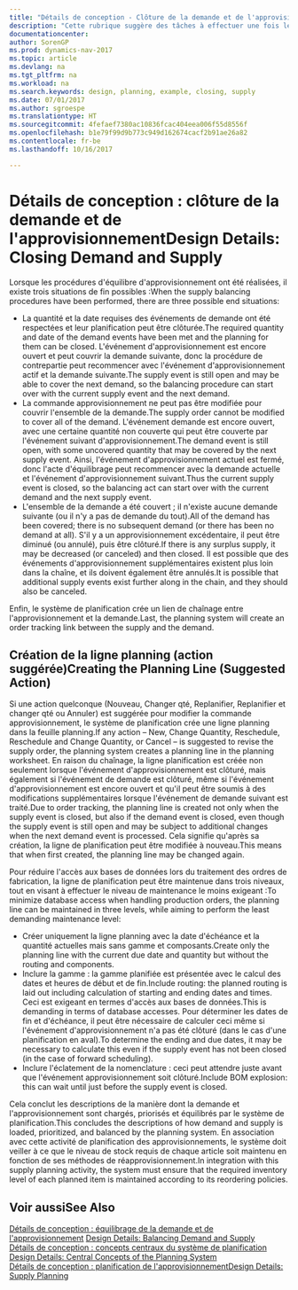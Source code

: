 ```yaml
---
title: "Détails de conception - Clôture de la demande et de l'approvisionnement"
description: "Cette rubrique suggère des tâches à effectuer une fois les procédures d'équilibrage d'approvisionnement exécutées."
documentationcenter: 
author: SorenGP
ms.prod: dynamics-nav-2017
ms.topic: article
ms.devlang: na
ms.tgt_pltfrm: na
ms.workload: na
ms.search.keywords: design, planning, example, closing, supply
ms.date: 07/01/2017
ms.author: sgroespe
ms.translationtype: HT
ms.sourcegitcommit: 4fefaef7380ac10836fcac404eea006f55d8556f
ms.openlocfilehash: b1e79f99d9b773c949d162674cacf2b91ae26a82
ms.contentlocale: fr-be
ms.lasthandoff: 10/16/2017

---
```

# <a name="design-details-closing-demand-and-supply"></a><span data-ttu-id="c1045-103">Détails de conception : clôture de la demande et de l'approvisionnement</span><span class="sxs-lookup"><span data-stu-id="c1045-103">Design Details: Closing Demand and Supply</span></span>
<span data-ttu-id="c1045-104">Lorsque les procédures d'équilibre d'approvisionnement ont été réalisées, il existe trois situations de fin possibles :</span><span class="sxs-lookup"><span data-stu-id="c1045-104">When the supply balancing procedures have been performed, there are three possible end situations:</span></span>  
  
* <span data-ttu-id="c1045-105">La quantité et la date requises des événements de demande ont été respectées et leur planification peut être clôturée.</span><span class="sxs-lookup"><span data-stu-id="c1045-105">The required quantity and date of the demand events have been met and the planning for them can be closed.</span></span> <span data-ttu-id="c1045-106">L'événement d'approvisionnement est encore ouvert et peut couvrir la demande suivante, donc la procédure de contrepartie peut recommencer avec l'événement d'approvisionnement actif et la demande suivante.</span><span class="sxs-lookup"><span data-stu-id="c1045-106">The supply event is still open and may be able to cover the next demand, so the balancing procedure can start over with the current supply event and the next demand.</span></span>  
* <span data-ttu-id="c1045-107">La commande approvisionnement ne peut pas être modifiée pour couvrir l'ensemble de la demande.</span><span class="sxs-lookup"><span data-stu-id="c1045-107">The supply order cannot be modified to cover all of the demand.</span></span> <span data-ttu-id="c1045-108">L'événement demande est encore ouvert, avec une certaine quantité non couverte qui peut être couverte par l'événement suivant d'approvisionnement.</span><span class="sxs-lookup"><span data-stu-id="c1045-108">The demand event is still open, with some uncovered quantity that may be covered by the next supply event.</span></span> <span data-ttu-id="c1045-109">Ainsi, l'événement d'approvisionnement actuel est fermé, donc l'acte d'équilibrage peut recommencer avec la demande actuelle et l'événement d'approvisionnement suivant.</span><span class="sxs-lookup"><span data-stu-id="c1045-109">Thus the current supply event is closed, so the balancing act can start over with the current demand and the next supply event.</span></span>  
* <span data-ttu-id="c1045-110">L'ensemble de la demande a été couvert ; il n'existe aucune demande suivante (ou il n'y a pas de demande du tout).</span><span class="sxs-lookup"><span data-stu-id="c1045-110">All of the demand has been covered; there is no subsequent demand (or there has been no demand at all).</span></span> <span data-ttu-id="c1045-111">S'il y a un approvisionnement excédentaire, il peut être diminué (ou annulé), puis être clôturé.</span><span class="sxs-lookup"><span data-stu-id="c1045-111">If there is any surplus supply, it may be decreased (or canceled) and then closed.</span></span> <span data-ttu-id="c1045-112">Il est possible que des événements d'approvisionnement supplémentaires existent plus loin dans la chaîne, et ils doivent également être annulés.</span><span class="sxs-lookup"><span data-stu-id="c1045-112">It is possible that additional supply events exist further along in the chain, and they should also be canceled.</span></span>  
  
<span data-ttu-id="c1045-113">Enfin, le système de planification crée un lien de chaînage entre l'approvisionnement et la demande.</span><span class="sxs-lookup"><span data-stu-id="c1045-113">Last, the planning system will create an order tracking link between the supply and the demand.</span></span>  
  
## <a name="creating-the-planning-line-suggested-action"></a><span data-ttu-id="c1045-114">Création de la ligne planning (action suggérée)</span><span class="sxs-lookup"><span data-stu-id="c1045-114">Creating the Planning Line (Suggested Action)</span></span>  
<span data-ttu-id="c1045-115">Si une action quelconque (Nouveau, Changer qté, Replanifier, Replanifier et changer qté ou Annuler) est suggérée pour modifier la commande approvisionnement, le système de planification crée une ligne planning dans la feuille planning.</span><span class="sxs-lookup"><span data-stu-id="c1045-115">If any action – New, Change Quantity, Reschedule, Reschedule and Change Quantity, or Cancel – is suggested to revise the supply order, the planning system creates a planning line in the planning worksheet.</span></span> <span data-ttu-id="c1045-116">En raison du chaînage, la ligne planification est créée non seulement lorsque l'événement d'approvisionnement est clôturé, mais également si l'événement de demande est clôturé, même si l'événement d'approvisionnement est encore ouvert et qu'il peut être soumis à des modifications supplémentaires lorsque l'événement de demande suivant est traité.</span><span class="sxs-lookup"><span data-stu-id="c1045-116">Due to order tracking, the planning line is created not only when the supply event is closed, but also if the demand event is closed, even though the supply event is still open and may be subject to additional changes when the next demand event is processed.</span></span> <span data-ttu-id="c1045-117">Cela signifie qu'après sa création, la ligne de planification peut être modifiée à nouveau.</span><span class="sxs-lookup"><span data-stu-id="c1045-117">This means that when first created, the planning line may be changed again.</span></span>  
  
<span data-ttu-id="c1045-118">Pour réduire l'accès aux bases de données lors du traitement des ordres de fabrication, la ligne de planification peut être maintenue dans trois niveaux, tout en visant à effectuer le niveau de maintenance le moins exigeant :</span><span class="sxs-lookup"><span data-stu-id="c1045-118">To minimize database access when handling production orders, the planning line can be maintained in three levels, while aiming to perform the least demanding maintenance level:</span></span>  
  
* <span data-ttu-id="c1045-119">Créer uniquement la ligne planning avec la date d'échéance et la quantité actuelles mais sans gamme et composants.</span><span class="sxs-lookup"><span data-stu-id="c1045-119">Create only the planning line with the current due date and quantity but without the routing and components.</span></span>  
* <span data-ttu-id="c1045-120">Inclure la gamme : la gamme planifiée est présentée avec le calcul des dates et heures de début et de fin.</span><span class="sxs-lookup"><span data-stu-id="c1045-120">Include routing: the planned routing is laid out including calculation of starting and ending dates and times.</span></span> <span data-ttu-id="c1045-121">Ceci est exigeant en termes d'accès aux bases de données.</span><span class="sxs-lookup"><span data-stu-id="c1045-121">This is demanding in terms of database accesses.</span></span> <span data-ttu-id="c1045-122">Pour déterminer les dates de fin et d'échéance, il peut être nécessaire de calculer ceci même si l'événement d'approvisionnement n'a pas été clôturé (dans le cas d'une planification en aval).</span><span class="sxs-lookup"><span data-stu-id="c1045-122">To determine the ending and due dates, it may be necessary to calculate this even if the supply event has not been closed (in the case of forward scheduling).</span></span>  
* <span data-ttu-id="c1045-123">Inclure l'éclatement de la nomenclature : ceci peut attendre juste avant que l'événement approvisionnement soit clôturé.</span><span class="sxs-lookup"><span data-stu-id="c1045-123">Include BOM explosion: this can wait until just before the supply event is closed.</span></span>  
  
<span data-ttu-id="c1045-124">Cela conclut les descriptions de la manière dont la demande et l'approvisionnement sont chargés, priorisés et équilibrés par le système de planification.</span><span class="sxs-lookup"><span data-stu-id="c1045-124">This concludes the descriptions of how demand and supply is loaded, prioritized, and balanced by the planning system.</span></span> <span data-ttu-id="c1045-125">En association avec cette activité de planification des approvisionnements, le système doit veiller à ce que le niveau de stock requis de chaque article soit maintenu en fonction de ses méthodes de réapprovisionnement.</span><span class="sxs-lookup"><span data-stu-id="c1045-125">In integration with this supply planning activity, the system must ensure that the required inventory level of each planned item is maintained according to its reordering policies.</span></span>  
  
## <a name="see-also"></a><span data-ttu-id="c1045-126">Voir aussi</span><span class="sxs-lookup"><span data-stu-id="c1045-126">See Also</span></span>  
<span data-ttu-id="c1045-127">[Détails de conception : équilibrage de la demande et de l'approvisionnement](design-details-balancing-demand-and-supply.md) </span><span class="sxs-lookup"><span data-stu-id="c1045-127">[Design Details: Balancing Demand and Supply](design-details-balancing-demand-and-supply.md) </span></span>  
<span data-ttu-id="c1045-128">[Détails de conception : concepts centraux du système de planification](design-details-central-concepts-of-the-planning-system.md) </span><span class="sxs-lookup"><span data-stu-id="c1045-128">[Design Details: Central Concepts of the Planning System](design-details-central-concepts-of-the-planning-system.md) </span></span>  
[<span data-ttu-id="c1045-129">Détails de conception : planification de l'approvisionnement</span><span class="sxs-lookup"><span data-stu-id="c1045-129">Design Details: Supply Planning</span></span>](design-details-supply-planning.md)
